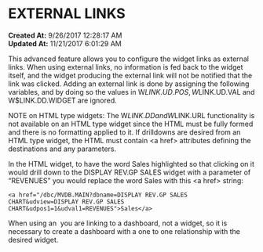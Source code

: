 # EXTERNAL LINKS

**Created At:** 9/26/2017 12:28:17 AM  
**Updated At:** 11/21/2017 6:01:29 AM  


This advanced feature allows you to configure the widget links as external links. When using external links, no information is fed back to the widget itself, and the widget producing the external link will not be notified that the link was clicked. Adding an external link is done by assigning the following variables, and by doing so the values in W$LINK.UD.POS, W$LINK.UD.VAL and W$LINK.DD.WIDGET are ignored.



NOTE on HTML type widgets: The W$LINK.DD and W$LINK.URL functionality is not available on an HTML type widget since the HTML must be fully formed and there is no formatting applied to it. If drilldowns are desired from an HTML type widget, the HTML must contain &lt;a href&gt; attributes defining the destinations and any parameters.

In the HTML widget, to have the word Sales highlighted so that clicking on it would drill down to the DISPLAY REV.GP SALES widget with a parameter of “REVENUES” you would replace the word Sales with this &lt;a href&gt; string:

```
<a href="/dbc/MVDB.MAIN?dbname=DISPLAY REV.GP SALES CHART&udview=DISPLAY REV.GP SALES CHART&udpos1=1&udval1=REVENUES">Sales</a>
```

When using an  you are linking to a dashboard, not a widget, so it is necessary to create a dashboard with a one to one relationship with the desired widget.
